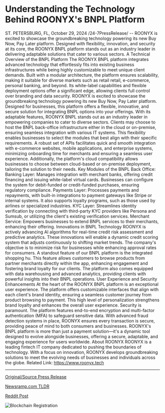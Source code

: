 # Understanding the Technology Behind ROONYX's BNPL Platform

ST. PETERSBURG, FL, October 29, 2024 /24-7PressRelease/ -- ROONYX is excited to showcase the groundbreaking technology powering its new Buy Now, Pay Later platform. Designed with flexibility, innovation, and security at its core, the ROONYX BNPL platform stands out as an industry leader in delivering adaptable solutions that cater to various sectors.  A Technical Overview of the BNPL Platform The ROONYX BNPL platform integrates advanced technology that effortlessly fits into existing business infrastructures while being highly customizable to meet unique client demands. Built with a modular architecture, the platform ensures scalability, making it suitable for diverse markets such as retail retail, e-commerce, personal banking, and beyond. Its white-label capabilities and flexible deployment options offer a significant edge, allowing clients full control over branding and data security.  ROONYX is excited to showcase the groundbreaking technology powering its new Buy Now, Pay Later platform. Designed for businesses, this platform offers a flexible, innovative, and secure solution for integrating BNPL options into your offerings. With its adaptable features, ROONYX BNPL stands out as an industry leader in empowering companies to cater to diverse sectors.  Clients may choose to host the BNPL back-office infrastructure either in the cloud or on-premise, ensuring seamless integration with various IT systems. This flexibility enables businesses to select the modules that best align with their specific requirements.  A robust set of APIs facilitates quick and smooth integration with e-commerce websites, mobile applications, and enterprise systems, minimizing onboarding time for merchants and ensuring a seamless user experience. Additionally, the platform's cloud compatibility allows businesses to choose between cloud-based or on-premise deployment, tailoring the solution to their needs.  Key Modules of the BNPL Back Office:  Banking Layer: Manages integration with merchant banks, offering credit financing and issuing white-label virtual cards. Businesses can configure the system for debit-funded or credit-funded purchases, ensuring regulatory compliance.  Payments Layer: Processes payments and repayments, with built-in integrations to payment gateways like Stripe or internal systems. It also supports loyalty programs, such as those used by airlines or specialized industries.  KYC Layer: Streamlines identity verification by connecting with third-party KYC providers like Persona and Sumsub, or utilizing the client's existing verification services.  Merchant Service: Empowers businesses to extend BNPL services to their merchants, enhancing their offering.  Innovations in BNPL Technology  ROONYX is actively advancing AI algorithms for real-time credit risk assessment and predictive analytics. These innovations will enable a dynamic credit scoring system that adjusts continuously to shifting market trends. The company's objective is to minimize risk for businesses while enhancing approval rates for consumers.  A standout feature of our BNPL platform is the integrated shopping hu. This feature allows customers to browse products from partner merchants directly within the app, enhancing engagement and fostering brand loyalty for our clients.  The platform also comes equipped with data warehousing and advanced analytics, providing clients with powerful insights into their BNPL operations.   User Experience and Security Enhancements  At the heart of the ROONYX BNPL platform is an exceptional user experience. The platform offers customizable interfaces that align with each client's brand identity, ensuring a seamless customer journey from product browsing to payment. This high level of personalization strengthens brand loyalty and enhances the overall user experience.  Security is paramount. The platform features end-to-end encryption and multi-factor authentication (MFA) to safeguard sensitive data. With advanced fraud detection systems in place, ROONYX ensures every transaction is secure, providing peace of mind to both consumers and businesses.  ROONYX's BNPL platform is more than just a payment solution—it's a dynamic tool designed to evolve alongside businesses, offering a secure, adaptable, and engaging experience for users worldwide.  About ROONYX ROONYX is a leading fintech IT company dedicated to pushing the boundaries of technology. With a focus on innovation, ROONYX develops groundbreaking solutions to meet the evolving needs of businesses and individuals across the globe.  Related Link: https://www.roonyx.tech 

---

[Original/Source Press Release](https://www.24-7pressrelease.com/press-release/515647/understanding-the-technology-behind-roonyxs-bnpl-platform)
                    

[Newsramp.com TLDR](https://newsramp.com/curated-news/roonyx-unveils-new-buy-now-pay-later-platform-with-advanced-technology/ca724e74b9c8a3ce109f5134aade8249) 

 



[Reddit Post](https://www.reddit.com/r/FinancialNewsramp/comments/1geos67/roonyx_unveils_new_buy_now_pay_later_platform/) 



![Blockchain Registration](https://cdn.newsramp.app/24-7PressRelease/qrcode/2410/29/meandmy3.webp)